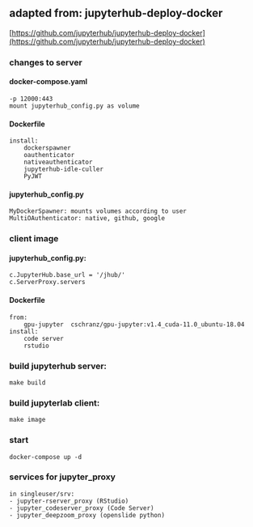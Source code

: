 ## adapted from: jupyterhub-deploy-docker 
[https://github.com/jupyterhub/jupyterhub-deploy-docker](https://github.com/jupyterhub/jupyterhub-deploy-docker) 

### changes to server

#### docker-compose.yaml
    -p 12000:443
    mount jupyterhub_config.py as volume

#### Dockerfile
    install: 
        dockerspawner 
        oauthenticator
        nativeauthenticator
        jupyterhub-idle-culler 
        PyJWT 

#### jupyterhub_config.py

    MyDockerSpawner: mounts volumes according to user
    MultiOAuthenticator: native, github, google

### client image 

#### jupyterhub_config.py:
    c.JupyterHub.base_url = '/jhub/'
    c.ServerProxy.servers

#### Dockerfile
    from:
        gpu-jupyter  cschranz/gpu-jupyter:v1.4_cuda-11.0_ubuntu-18.04
    install: 
        code server
        rstudio


### build jupyterhub server:
    make build

### build jupyterlab client:
    make image

### start
    docker-compose up -d

### services for jupyter_proxy
    in singleuser/srv:
    - jupyter-rserver_proxy (RStudio)
    - jupyter_codeserver_proxy (Code Server)
    - jupyter_deepzoom_proxy (openslide python)